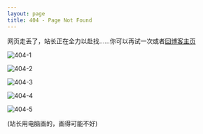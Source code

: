 ```yaml
---
layout: page
title: 404 - Page Not Found
---
```


网页走丢了，站长正在全力以赴找……你可以再试一次或者[回博客主页](https://xinxin2021.github.io)

![404-1](https://user-images.githubusercontent.com/82391092/129473279-f0367b74-bc3b-4602-81c5-89c35cb79a37.png)

![404-2](https://user-images.githubusercontent.com/82391092/129473283-38960a45-e32d-4ade-8841-04a9d04145fb.png)

![404-3](https://user-images.githubusercontent.com/82391092/129473469-7f8435bf-56c5-4522-af07-d45f996acfbd.png)

![404-4](https://user-images.githubusercontent.com/82391092/129473589-4e454bf0-f8c7-4c4d-b304-247029443f8b.png)

![404-5](https://user-images.githubusercontent.com/82391092/129474178-ed6ad1d6-a2b3-4fbb-b70f-e49455277d3c.png)

(站长用电脑画的，画得可能不好)
